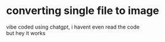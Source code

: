 # converting single file to image

vibe coded using chatgpt, i havent even read the code  
but hey it works  
